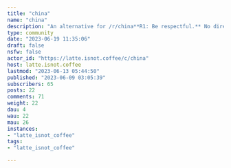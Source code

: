 ```yaml
---
title: "china" 
name: "china"
description: "An alternative for /r/china**R1: Be respectful.** No directed offensive language or personal attacks are allowed. Profanity is allowed, but not if it’s directed at others. Racism, sexism, and slurs or similar remarks are not allowed in either English or Chinese, including in usernames.**R2: No bad faith behavior.** Bad faith behavior can include combative argumentation or statements intended to disrupt others’ points of view rather than engaging with them, attempts to provoke others into being caustic, making derisive remarks that add little value, or otherwise participating in discussions to the detriment of others. Making extreme unsubstantiated claims or sharing materials that are low in substance but high in outrage may also lead to removal.**R3: Media policy.** Memes, images, videos, gifs, and other types of media are allowed but are strictly moderated. Media regarding real life people and events should provide appropriately sourced background context or risk deletion. On a spectrum from daily life musings to cultural commentary to political soapboxing, moderation of media will tighten. Media concerning topics that have already been discussed at length will likely be deleted. See also r/ChinaMemes**R4: Post title policy.** Posts with low-effort, editorialized, provocative, inaccurate, sensationalist, or misleading titles will be removed and may result in a ban. In addition, posts linking to news articles or other third-party content in English must match the title of the original source or will be removed.**R5: No reposts / One post per topic.** When posting about current events or new developments, please check if there are already other submissions on the topic. We regularly delete subsequent posts about the same topic, even if they provide additional information or context. If you would like to share additional information about something that has already been posted, please do so as a comment in the original thread.**R6: Posts must be related to China.** Content that is only tangentially or incidentally related to China will generally be deleted.**R7: Submit the best source format.** Submissions should be of the best available source format. For example, twitter posts should be submitted as links, not as screenshots. If your post is removed for this reason, you may resubmit it after appropriately selecting a better format.**R8: No meta-drama** References to other subreddits that tend to cause drama, or contain Reddit Content Policy violations or other issues such as hate speech or misinformation, will likely be removed. Posts about bans or removals on other subreddits are not allowed.**R9: If posting in Chinese, please translate at least the post title** / 规则11：如果发布中文贴子，请至少将标题翻译成英文"
type: community
date: "2023-06-19 11:35:06"
draft: false
nsfw: false
actor_id: "https://latte.isnot.coffee/c/china"
host: latte.isnot.coffee
lastmod: "2023-06-13 05:44:50"
published: "2023-06-09 03:05:39"
subscribers: 65
posts: 22
comments: 71
weight: 22
dau: 4
wau: 22
mau: 26
instances:
- "latte_isnot_coffee"
tags: 
- "latte_isnot_coffee"

---
```

